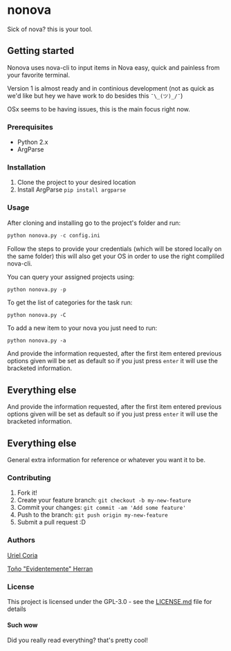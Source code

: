 # nonova
Sick of nova? this is your tool.

## Getting started
Nonova uses nova-cli to input items in Nova easy, quick and painless from your favorite terminal.

Version 1 is almost ready and in continious development
(not as quick as we'd like but hey we have work to do besides this `¯\_(ツ)_/¯`)

OSx seems to be having issues, this is the main focus right now.

### Prerequisites

+ Python 2.x
+ ArgParse

### Installation

1. Clone the project to your desired location
2. Install ArgParse `pip install argparse`

### Usage

After cloning and installing go to the project's folder and run:
```python
python nonova.py -c config.ini
```
Follow the steps to provide your credentials (which will be stored locally on the same folder)
this will also get your OS in order to use the right compliled nova-cli.

You can query your assigned projects using:
```python
python nonova.py -p
```

To get the list of categories for the task run:
```
python nonova.py -C
```

To add a new item to your nova you just need to run:
```
python nonova.py -a
```
And provide the information requested, after the first item entered previous options given will be set as default
so if you just press `enter` it will use the bracketed information.

## Everything else

And provide the information requested, after the first item entered previous options given will be set as default
so if you just press `enter` it will use the bracketed information.

## Everything else

General extra information for reference or whatever you want it to be.

### Contributing

1. Fork it!
2. Create your feature branch: `git checkout -b my-new-feature`
3. Commit your changes: `git commit -am 'Add some feature'`
4. Push to the branch: `git push origin my-new-feature`
5. Submit a pull request :D

### Authors

[Uriel Coria](https://github.com/ucoria-itexico/ "lol you're already here")

[Toño "Evidentemente" Herran](https://github.com/antonioherran "his github")

### License

This project is licensed under the GPL-3.0 - see the [LICENSE.md](LICENSE.md) file for details

#### Such wow
Did you really read everything? that's pretty cool!
